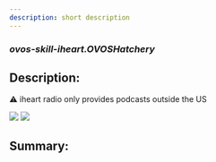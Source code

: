 ```yaml
---
description: short description
---
```


### _ovos-skill-iheart.OVOSHatchery_  
## Description:  
:warning: iheart radio only provides podcasts outside the US

![](./gui.png)
![](./gui2.png)  
  
  
  
## Summary:  

